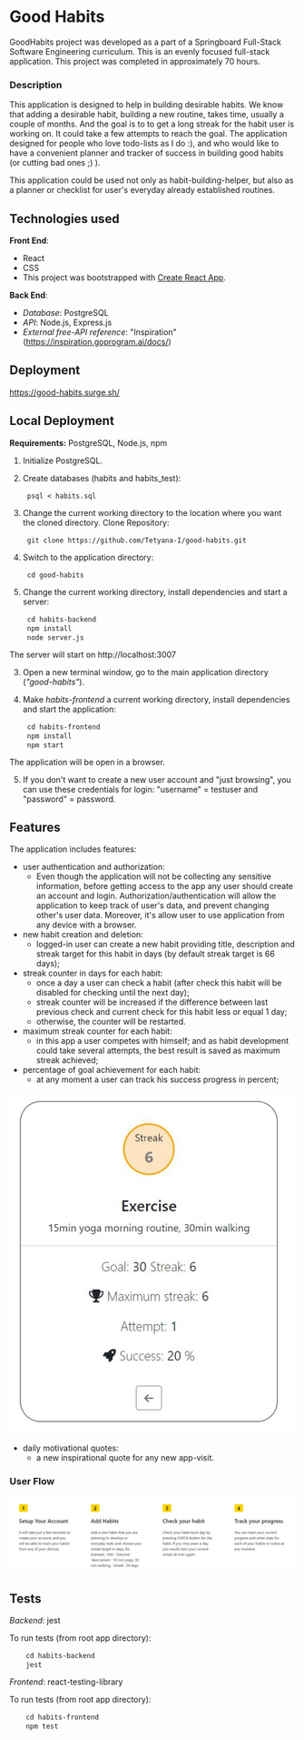 # Good Habits
GoodHabits project was developed as a part of a Springboard Full-Stack Software Engineering curriculum. This is an evenly focused full-stack application. This project was completed in approximately 70 hours.

### Description
This application is designed to help in building desirable habits. We know that adding a desirable habit, building a new routine, takes time, usually a couple of months. And the goal is to to get a long streak for the habit user is working on. It could take a few attempts to reach the goal. The application designed for people who love todo-lists as I do :), and who would like to have a convenient planner and tracker of success in building good habits (or cutting bad ones ;) ).

This application could be used not only as habit-building-helper, but also as a planner or checklist for user's everyday already established routines. 


## Technologies used

**Front End**: 
- React
- CSS
- This project was bootstrapped with [Create React App](https://github.com/facebook/create-react-app).


**Back End**: 
- *Database*: PostgreSQL
- *API*: Node.js, Express.js
- *External free-API reference*: "Inspiration" (https://inspiration.goprogram.ai/docs/)


## Deployment
https://good-habits.surge.sh/

## Local Deployment
**Requirements:** PostgreSQL, Node.js, npm

1. Initialize PostgreSQL. 
2. Create databases (habits and habits_test):

        psql < habits.sql

3. Change the current working directory to the location where you want the cloned directory. Clone Repository:

        git clone https://github.com/Tetyana-I/good-habits.git

4. Switch to the application directory:

        cd good-habits

2. Change the current working directory, install dependencies and start a server:

        cd habits-backend
        npm install
        node server.js

The server will start on http://localhost:3007

3. Open a new terminal window, go to the main application directory (*"good-habits"*).

4. Make *habits-frontend* a current working directory, install dependencies and start the application:

        cd habits-frontend
        npm install
        npm start

The application will be open in a browser.

5. If you don't want to create a new user account and "just browsing", you can use these credentials for login: "username" =  testuser and "password" = password.  


## Features
The application includes features:

- user authentication and authorization:
    - Even though the application will not be collecting any sensitive information, before getting access to the app any user should create an account and login. Authorization/authentication will allow the application to keep track of user's data, and prevent changing other's user data. Moreover, it's allow user to use application from any device with a browser.
- new habit creation and deletion: 
    - logged-in user can create a new habit providing title, description and streak target for this habit in days (by default streak target is 66 days);
- streak counter in days for each habit:
    - once a day a user can check a habit (after check this habit will be disabled for checking until the next day);
    - streak counter will be increased if the difference between last previous check and current check for this habit less or equal 1 day; 
    - otherwise, the counter will be restarted.  
- maximum streak counter for each habit: 
    - in this app a user competes with himself; and
    as habit development could take several attempts, the best result is saved as maximum streak achieved; 
- percentage of goal achievement for each habit:
    - at any moment a user can track his success progress in percent;

![stats](https://raw.githubusercontent.com/Tetyana-I/good-habits/main/static/stats.JPG)


- daily motivational quotes: 
    - a new inspirational quote for any new app-visit.

### User Flow

![user flow](https://raw.githubusercontent.com/Tetyana-I/good-habits/main/static/user_flow.PNG)


## Tests
*Backend*:  jest

To run tests (from root app directory):

        cd habits-backend
        jest


*Frontend*:  react-testing-library

To run tests (from root app directory):

        cd habits-frontend
        npm test